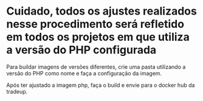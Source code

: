 # Cuidado, todos os ajustes realizados nesse procedimento será refletido em todos os projetos em que utiliza a versão do PHP configurada

Para buildar imagens de versões diferentes, crie uma pasta utilizando a versão do PHP como nome e faça a configuração da imagem.

Após ter ajustado a imagem php, faça o build e envie para o docker hub da tradeup.


